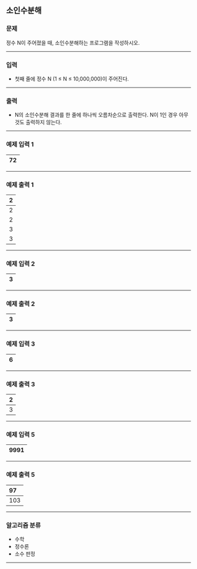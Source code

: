 소인수분해
-------------
### 문제

정수 N이 주어졌을 때, 소인수분해하는 프로그램을 작성하시오.

- - -

### 입력
* 첫째 줄에 정수 N (1 ≤ N ≤ 10,000,000)이 주어진다.

- - -

### 출력
* N의 소인수분해 결과를 한 줄에 하나씩 오름차순으로 출력한다. N이 1인 경우 아무것도 출력하지 않는다.

- - -

### 예제 입력 1
|72|
|:---|

- - -

### 예제 출력 1
|2|
|:---|
|2|
|2|
|3|
|3|

- - -

### 예제 입력 2
|3|
|:---|

- - -

### 예제 출력 2
|3|
|:---|

- - -

### 예제 입력 3
|6|
|:---|

- - -

### 예제 출력 3
|2|
|:---|
|3|

- - -

### 예제 입력 5
|9991|
|:---|

- - -

### 예제 출력 5
|97|
|:---|
|103|

- - -

### 알고리즘 분류
* 수학
* 정수론
* 소수 판정

- - -